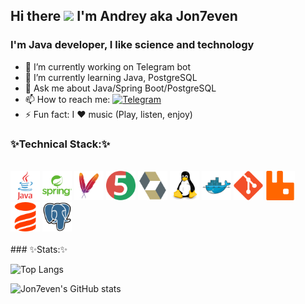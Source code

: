 ## Hi there ![](https://user-images.githubusercontent.com/18350557/176309783-0785949b-9127-417c-8b55-ab5a4333674e.gif)  I'm Andrey aka Jon7even

### I'm Java developer, I like science and technology

- 🔭 I’m currently working on Telegram bot
- 🌱 I’m currently learning Java, PostgreSQL
- 💬 Ask me about Java/Spring Boot/PostgreSQL
- 📫 How to reach me:  [![Telegram](https://img.shields.io/badge/-Telegram-090909?style=for-the-badge&logo=telegram&logoColor=27A0D9)](https://t.me//jon_seven)
- ⚡ Fun fact: I ❤ music (Play, listen, enjoy)
> 

### ✨Technical Stack:✨
<br />
<div>
  <img src="https://github.com/devicons/devicon/blob/master/icons/java/java-original-wordmark.svg" title="Java" alt="Java" width="47" height="47" />
  <img src="https://github.com/devicons/devicon/blob/master/icons/spring/spring-original-wordmark.svg" title="Spring" alt="Spring" width="47" height="47" />
  <img src="https://github.com/devicons/devicon/blob/master/icons/maven/maven-original.svg" title="Maven" alt="Maven" width="47" height="47" />
  <img src="https://github.com/devicons/devicon/blob/master/icons/junit/junit-original.svg" title="JUnit" alt="JUnit" width="47" height="47" />
  <img src="https://github.com/devicons/devicon/blob/master/icons/hibernate/hibernate-original.svg" title="Hibernate" alt="Hibernate" width="47" height="47" />
  <img src="https://github.com/devicons/devicon/blob/master/icons/linux/linux-original.svg" title="Linux" alt="Linux" width="47" height="47" />
  <img src="https://github.com/devicons/devicon/blob/master/icons/docker/docker-original.svg" title="Docker" alt="Docker" width="47" height="47" />
  <img src="https://github.com/devicons/devicon/blob/master/icons/git/git-original.svg" title="Git" alt="Git" width="47" height="47" />
  <img src="https://github.com/devicons/devicon/blob/master/icons/rabbitmq/rabbitmq-original.svg" title="RabbitMQ" alt="RabbitMQ" width="47" height="47" />
  <img src="https://github.com/devicons/devicon/blob/master/icons/liquibase/liquibase-original.svg" title="Liquibase" alt="Liquibase" width="47" height="47" />
  <img src="https://github.com/devicons/devicon/blob/master/icons/postgresql/postgresql-original.svg" title="PostgreSQL" alt="PostgreSQL" width="47" height="47" />
</div>
<br />
### ✨Stats:✨

![Top Langs](https://github-readme-stats.vercel.app/api/top-langs/?username=jon7even&layout=compact&theme=tokyonight)

![Jon7even's GitHub stats](https://github-readme-stats.vercel.app/api?username=jon7even&hide=stars,contribs&show_icons=true&theme=tokyonight)

<br />